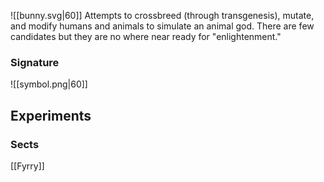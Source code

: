 ![[bunny.svg|60]]
Attempts to crossbreed (through transgenesis), mutate, and modify humans and animals to simulate an animal god. There are few candidates but they are no where near ready for "enlightenment."
### Signature
![[symbol.png|60]]
## Experiments

### Sects
[[Fyrry]]